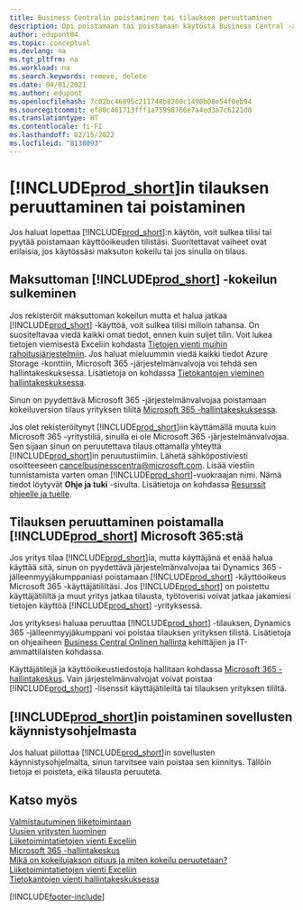 ```yaml
---
title: Business Centralin poistaminen tai tilauksen peruuttaminen
description: Opi poistamaan tai poistamaan käytöstä Business Central -asennus, jos sinulla on kokeiluversion tilaus tai maksullinen tilaus.
author: edupont04
ms.topic: conceptual
ms.devlang: na
ms.tgt_pltfrm: na
ms.workload: na
ms.search.keywords: remove, delete
ms.date: 04/01/2021
ms.author: edupont
ms.openlocfilehash: 7c02bc46895c211748b8200c1490b08e54f0eb94
ms.sourcegitcommit: ef80c461713fff1a75998766e7a4ed3a7c6121d0
ms.translationtype: HT
ms.contentlocale: fi-FI
ms.lasthandoff: 02/15/2022
ms.locfileid: "8138093"
---
```

# <a name="unsubscribe-or-remove-prod_short"></a>[!INCLUDE[prod_short](includes/prod_short.md)]in tilauksen peruuttaminen tai poistaminen

Jos haluat lopettaa [!INCLUDE[prod_short](includes/prod_short.md)]:n käytön, voit sulkea tilisi tai pyytää poistamaan käyttöoikeuden tilistäsi. Suoritettavat vaiheet ovat erilaisia, jos käytössäsi maksuton kokeilu tai jos sinulla on tilaus.  

## <a name="closing-your-free-trial-of-prod_short"></a>Maksuttoman [!INCLUDE[prod_short](includes/prod_short.md)] -kokeilun sulkeminen

Jos rekisteröit maksuttoman kokeilun mutta et halua jatkaa [!INCLUDE[prod_short](includes/prod_short.md)] -käyttöä, voit sulkea tilisi milloin tahansa. On suositeltavaa viedä kaikki omat tiedot, ennen kuin suljet tilin. Voit lukea tietojen viemisestä Exceliin kohdasta [Tietojen vienti muihin rahoitusjärjestelmiin](about-export-data.md#exporting-data-to-other-finance-systems). Jos haluat mieluummin viedä kaikki tiedot Azure Storage -konttiin, Microsoft 365 -järjestelmänvalvoja voi tehdä sen hallintakeskuksessa. Lisätietoja on kohdassa [Tietokantojen vieminen hallintakeskuksessa](/dynamics365/business-central/dev-itpro/administration/tenant-admin-center-database-export).  

Sinun on pyydettävä Microsoft 365 -järjestelmänvalvojaa poistamaan kokeiluversion tilaus yrityksen tililtä [Microsoft 365 -hallintakeskuksessa](https://admin.microsoft.com/).  

Jos olet rekisteröitynyt [!INCLUDE[prod_short](includes/prod_short.md)]iin käyttämällä muuta kuin Microsoft 365 -yritystiliä, sinulla ei ole Microsoft 365 -järjestelmänvalvojaa. Sen sijaan sinun on peruutettava tilaus ottamalla yhteyttä [!INCLUDE[prod_short](includes/prod_short.md)]in peruutustiimiin. Lähetä sähköpostiviesti osoitteeseen [cancelbusinesscentra@microsoft.com](mailto:cancelbusinesscentra@microsoft.com). Lisää viestiin tunnistamista varten oman [!INCLUDE[prod_short](includes/prod_short.md)]-vuokraajan nimi. Nämä tiedot löytyvät **Ohje ja tuki** -sivulta. Lisätietoja on kohdassa [Resurssit ohjeelle ja tuelle](product-help-and-support.md).  

## <a name="unsubscribing-by-removing-prod_short-from-your-microsoft-365-experience"></a>Tilauksen peruuttaminen poistamalla [!INCLUDE[prod_short](includes/prod_short.md)] Microsoft 365:stä

Jos yritys tilaa [!INCLUDE[prod_short](includes/prod_short.md)]ia, mutta käyttäjänä et enää halua käyttää sitä, sinun on pyydettävä järjestelmänvalvojaa tai Dynamics 365 -jälleenmyyjäkumppaniasi poistamaan [!INCLUDE[prod_short](includes/prod_short.md)] -käyttöoikeus Microsoft 365 -käyttäjätililtäsi. Jos [!INCLUDE[prod_short](includes/prod_short.md)] on poistettu käyttäjätililtä ja muut yritys jatkaa tilausta, työtoverisi voivat jatkaa jakamiesi tietojen käyttöä [!INCLUDE[prod_short](includes/prod_short.md)] -yrityksessä.  

Jos yrityksesi haluaa peruuttaa [!INCLUDE[prod_short](includes/prod_short.md)] -tilauksen, Dynamics 365 -jälleenmyyjäkumppani voi poistaa tilauksen yrityksen tilistä. Lisätietoja on ohjeaiheen [Business Central Onlinen hallinta](/dynamics365/business-central/dev-itpro/administration/tenant-administration) kehittäjien ja IT-ammattilaisten kohdassa.  

Käyttäjätilejä ja käyttöoikeustiedostoja hallitaan kohdassa [Microsoft 365 -hallintakeskus](https://admin.microsoft.com/). Vain järjestelmänvalvojat voivat poistaa [!INCLUDE[prod_short](includes/prod_short.md)] -lisenssit käyttäjätileiltä tai tilauksen yrityksen tililtä.  

## <a name="removing-prod_short-from-your-app-launcher"></a>[!INCLUDE[prod_short](includes/prod_short.md)]in poistaminen sovellusten käynnistysohjelmasta

Jos haluat piilottaa [!INCLUDE[prod_short](includes/prod_short.md)]in sovellusten käynnistysohjelmalta, sinun tarvitsee vain poistaa sen kiinnitys. Tällöin tietoja ei poisteta, eikä tilausta peruuteta.  

## <a name="see-also"></a>Katso myös

[Valmistautuminen liiketoimintaan](ui-get-ready-business.md)  
[Uusien yritysten luominen](about-new-company.md)  
[Liiketoimintatietojen vienti Exceliin](about-export-data.md)  
[Microsoft 365 -hallintakeskus](https://admin.microsoft.com/)  
[Mikä on kokeilujakson pituus ja miten kokeilu peruutetaan?](https://community.dynamics.com/business/b/financials/archive/2016/11/28/how-long-is-the-trial-period-and-how-do-i-cancel)  
[Liiketoimintatietojen vienti Exceliin](about-export-data.md)  
[Tietokantojen vienti hallintakeskuksessa](/dynamics365/business-central/dev-itpro/administration/tenant-admin-center-database-export)  


[!INCLUDE[footer-include](includes/footer-banner.md)]